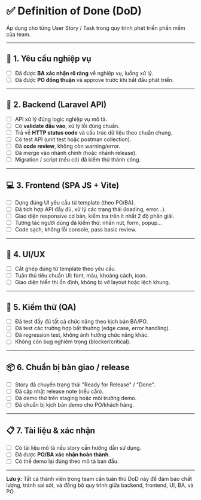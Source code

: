 # ✅ Definition of Done (DoD)

Áp dụng cho từng User Story / Task trong quy trình phát triển phần mềm của team.

---

## 🎯 1. Yêu cầu nghiệp vụ

- [ ] Đã được **BA xác nhận rõ ràng** về nghiệp vụ, luồng xử lý.
- [ ] Đã được **PO đồng thuận** và approve trước khi bắt đầu phát triển.

---

## 🧱 2. Backend (Laravel API)

- [ ] API xử lý đúng logic nghiệp vụ mô tả.
- [ ] Có **validate đầu vào**, xử lý lỗi đúng chuẩn.
- [ ] Trả về **HTTP status code** và cấu trúc dữ liệu theo chuẩn chung.
- [ ] Có test API (unit test hoặc postman collection).
- [ ] Đã **code review**, không còn warning/error.
- [ ] Đã merge vào nhánh chính (hoặc nhánh release).
- [ ] Migration / script (nếu có) đã kiểm thử thành công.

---

## 💻 3. Frontend (SPA JS + Vite)

- [ ] Dựng đúng UI yêu cầu từ template (theo PO/BA).
- [ ] Đã tích hợp API đầy đủ, xử lý các trạng thái (loading, error...).
- [ ] Giao diện responsive cơ bản, kiểm tra trên ít nhất 2 độ phân giải.
- [ ] Tương tác người dùng đã kiểm thử: nhấn nút, form, popup...
- [ ] Code sạch, không lỗi console, pass basic review.

---

## 🎨 4. UI/UX

- [ ] Cắt ghép đúng từ template theo yêu cầu.
- [ ] Tuân thủ tiêu chuẩn UI: font, màu, khoảng cách, icon.
- [ ] Giao diện hiển thị ổn định, không bị vỡ layout hoặc lệch khung.

---

## 🧪 5. Kiểm thử (QA)

- [ ] Đã test đầy đủ tất cả chức năng theo kịch bản BA/PO.
- [ ] Đã test các trường hợp bất thường (edge case, error handling).
- [ ] Đã regression test, không ảnh hưởng chức năng khác.
- [ ] Không còn bug nghiêm trọng (blocker/critical).

---

## 📦 6. Chuẩn bị bàn giao / release

- [ ] Story đã chuyển trạng thái "Ready for Release" / "Done".
- [ ] Đã cập nhật release note (nếu cần).
- [ ] Đã demo thử trên staging hoặc môi trường demo.
- [ ] Đã chuẩn bị kịch bản demo cho PO/khách hàng.

---

## 📋 7. Tài liệu & xác nhận

- [ ] Có tài liệu mô tả nếu story cần hướng dẫn sử dụng.
- [ ] Đã được **PO/BA xác nhận hoàn thành**.
- [ ] Có thể demo lại đúng theo mô tả ban đầu.

---

**Lưu ý:** Tất cả thành viên trong team cần tuân thủ DoD này để đảm bảo chất lượng, tránh sai sót, và đồng bộ quy trình giữa backend, frontend, UI, BA, và PO.